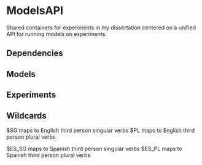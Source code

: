 # ModelsAPI

Shared containers for experiments in my dissertation centered on a unified API for running models on experiments.

## Dependencies

## Models

## Experiments

## Wildcards

$SG maps to English third person singular verbs
$PL maps to English third person plural verbs 

$ES\_SG maps to Spanish third person singular verbs
$ES\_PL maps to Spanish third person plural verbs
